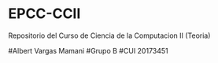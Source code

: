 # EPCC-CCII

Repositorio del Curso de Ciencia de la Computacion II (Teoria)

#Albert Vargas Mamani
#Grupo B 
#CUI 20173451
